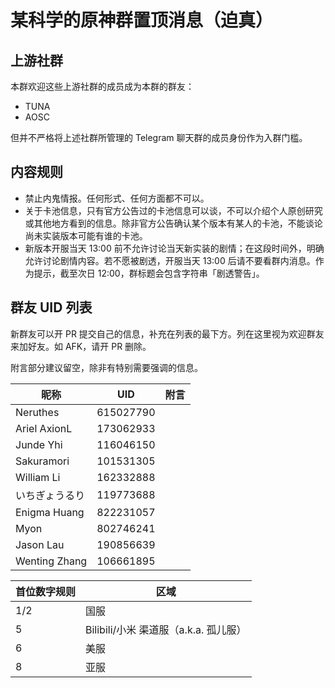 # 某科学的原神群置顶消息（迫真）

## 上游社群

本群欢迎这些上游社群的成员成为本群的群友：

- TUNA
- AOSC

但并不严格将上述社群所管理的 Telegram 聊天群的成员身份作为入群门槛。

## 内容规则

- 禁止内鬼情报。任何形式、任何方面都不可以。
- 关于卡池信息，只有官方公告过的卡池信息可以谈，不可以介绍个人原创研究或其他地方看到的信息。除非官方公告确认某个版本有某人的卡池，不能谈论尚未实装版本可能有谁的卡池。
- 新版本开服当天 13:00 前不允许讨论当天新实装的剧情；在这段时间外，明确允许讨论剧情内容。若不愿被剧透，开服当天 13:00 后请不要看群内消息。作为提示，截至次日 12:00，群标题会包含字符串「剧透警告」。

## 群友 UID 列表

新群友可以开 PR 提交自己的信息，补充在列表的最下方。列在这里视为欢迎群友来加好友。如 AFK，请开 PR 删除。

附言部分建议留空，除非有特别需要强调的信息。

昵称 | UID | 附言
--- | --- | ---
Neruthes | 615027790 | 
Ariel AxionL | 173062933 |
Junde Yhi | 116046150 |
Sakuramori | 101531305 |
William Li | 162332888 |
いちぎょうるり | 119773688 |
Enigma Huang | 822231057 |
Myon | 802746241 |
Jason Lau | 190856639 |
Wenting Zhang | 106661895 |

首位数字规则 | 区域
--- | ---
1/2 | 国服
5 | Bilibili/小米 渠道服（a.k.a. 孤儿服）
6 | 美服
8 | 亚服
